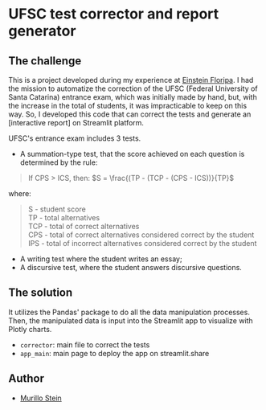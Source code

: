 # UFSC test corrector and report generator
## The challenge
This is a project developed during my experience at [Einstein Floripa](https://einsteinfloripa.com.br/). I had the mission to automatize the correction of the UFSC (Federal University of Santa Catarina) entrance exam, which was initially made by hand, but, with the increase in the total of students, it was impracticable to keep on this way.
So, I developed this code that can correct the tests and generate an [interactive report] on Streamlit platform.

UFSC's entrance exam includes 3 tests.
- A summation-type test, that the score achieved on each question is determined by the rule:
> If CPS > ICS, then: 
$S = \frac{(TP - (TCP - (CPS - ICS))}{TP}$

where:

><p> S - student score<br>
> TP - total alternatives<br>
> TCP - total of correct alternatives<br>
> CPS - total of correct alternatives considered correct  by the student<br>
  > IPS - total of incorrect alternatives considered correct by the student</p>
- A writing test where the student writes an essay;
- A discursive test, where the student answers discursive questions.

## The solution
It utilizes the Pandas' package to do all the data manipulation processes.
Then, the manipulated data is input into the Streamlit app to visualize with Plotly charts.
- `corrector`: main file to correct the tests
- `app_main`: main page to deploy the app on streamlit.share

## Author

- [Murillo Stein](https://www.linkedin.com/in/murillo-stein/)